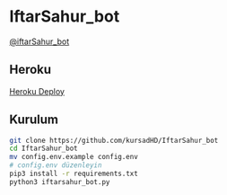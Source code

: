 # IftarSahur_bot
[@iftarSahur_bot](https://t.me/iftarsahur_bot)

## Heroku
[Heroku Deploy](https://heroku.com/deploy?template=https://github.com/ali-mmagneto/IftarSahur_bot)

## Kurulum
```bash
git clone https://github.com/kursadHD/IftarSahur_bot
cd IftarSahur_bot
mv config.env.example config.env
# config.env düzenleyin
pip3 install -r requirements.txt
python3 iftarsahur_bot.py
```
